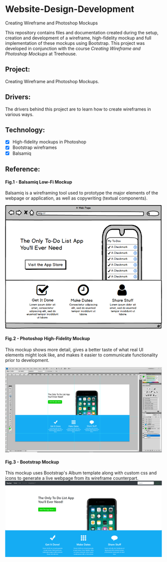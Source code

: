 # Website-Design-Development
Creating Wireframe and Photoshop Mockups

This repository contains files and documentation created during the setup, creation and development of a wireframe, high-fidelity mockup and full implementation of these mockups using Bootstrap.  This project was developed in conjunction with the course *Creating Wireframe and Photoshop Mockups* at Treehouse.

## Project: 
Creating Wireframe and Photoshop Mockups.

## Drivers: 
The drivers behind this project are to learn how to create wireframes in various ways.

## Technology:
- [x] High-fidelity mockups in Photoshop
- [x] Bootstrap wireframes
- [x] Balsamiq

## Reference:

#### Fig.1 - Balsamiq Low-Fi Mockup
Balsamiq is a wireframing tool used to prototype the major elements of the webpage or application, as well as copywriting (textual components).

![alt text](https://github.com/Nat34/Website-Design-Development/blob/master/images/Balsamiq_mockup_ToDoApp.png "Fig.1")

#### Fig.2 - Photoshop High-Fidelity Mockup
This mockup shows more detail, gives a better taste of what real UI elements might look like, and makes it easier to communicate functionality prior to development.

![alt text](https://github.com/Nat34/Website-Design-Development/blob/master/images/hi_fi_mockup.png "Fig.2")

#### Fig.3 - Bootstrap Mockup
This mockup uses Bootstrap's Album template along with custom css and icons to generate a live webpage from its wireframe counterpart.
![alt text](https://github.com/Nat34/Website-Design-Development/blob/master/images/bootstrap_mockup.png "Fig.3")

 

